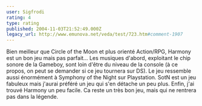 ```yaml
---
user: Sigfrodi
rating: 4
type: rating
published: 2004-11-03T21:52:49.000Z
legacy_url: http://www.emunova.net/veda/test/723.htm#comment-1907
---
```

Bien meilleur que Circle of the Moon et plus orienté Action/RPG, Harmony est un bon jeu mais pas parfait... Les musiques d'abord, exploitant le chip sonore de la Gameboy, sont loin d'être du niveau de la console (à ce propos, on peut se demander si ce jeu tournera sur DS). Le jeu ressemble aussi énormément à Symphony of the Night sur Playstation. SotN est un jeu fabuleux mais j'aurai préféré un jeu qui s'en détache un peu plus. Enfin, j'ai trouvé Harmony un peu facile. Ca reste un très bon jeu, mais qui ne rentrera pas dans la légende.